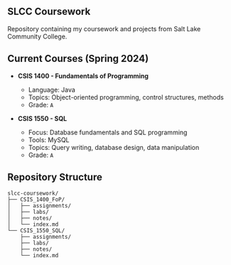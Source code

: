 ## SLCC Coursework

Repository containing my coursework and projects from Salt Lake Community College.

## Current Courses (Spring 2024)

- **CSIS 1400 - Fundamentals of Programming**
  - Language: Java
  - Topics: Object-oriented programming, control structures, methods
  - Grade: `A`

- **CSIS 1550 - SQL**
  - Focus: Database fundamentals and SQL programming
  - Tools: MySQL
  - Topics: Query writing, database design, data manipulation
  - Grade: `A`

## Repository Structure

```plaintext
slcc-coursework/
├── CSIS_1400_FoP/
│   ├── assignments/
│   ├── labs/
│   ├── notes/
│   └── index.md
└── CSIS_1550_SQL/
    ├── assignments/
    ├── labs/
    ├── notes/
    └── index.md
```

